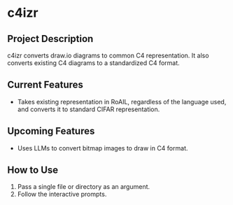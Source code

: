 # c4izr

## Project Description

c4izr converts draw.io diagrams to common C4 representation. It also converts existing C4 diagrams to a standardized C4 format.

## Current Features

- Takes existing representation in RoAIL, regardless of the language used, and converts it to standard CIFAR representation.

## Upcoming Features

- Uses LLMs to convert bitmap images to draw in C4 format.

## How to Use

1. Pass a single file or directory as an argument.
2. Follow the interactive prompts.